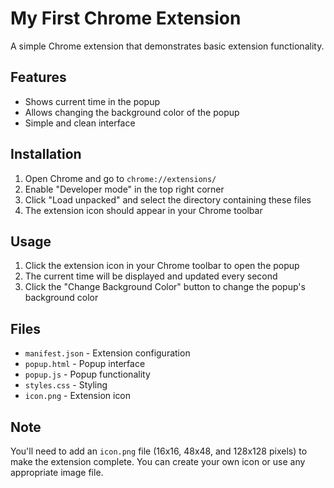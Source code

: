 # My First Chrome Extension

A simple Chrome extension that demonstrates basic extension functionality.

## Features

- Shows current time in the popup
- Allows changing the background color of the popup
- Simple and clean interface

## Installation

1. Open Chrome and go to `chrome://extensions/`
2. Enable "Developer mode" in the top right corner
3. Click "Load unpacked" and select the directory containing these files
4. The extension icon should appear in your Chrome toolbar

## Usage

1. Click the extension icon in your Chrome toolbar to open the popup
2. The current time will be displayed and updated every second
3. Click the "Change Background Color" button to change the popup's background color

## Files

- `manifest.json` - Extension configuration
- `popup.html` - Popup interface
- `popup.js` - Popup functionality
- `styles.css` - Styling
- `icon.png` - Extension icon

## Note

You'll need to add an `icon.png` file (16x16, 48x48, and 128x128 pixels) to make the extension complete. You can create your own icon or use any appropriate image file. 